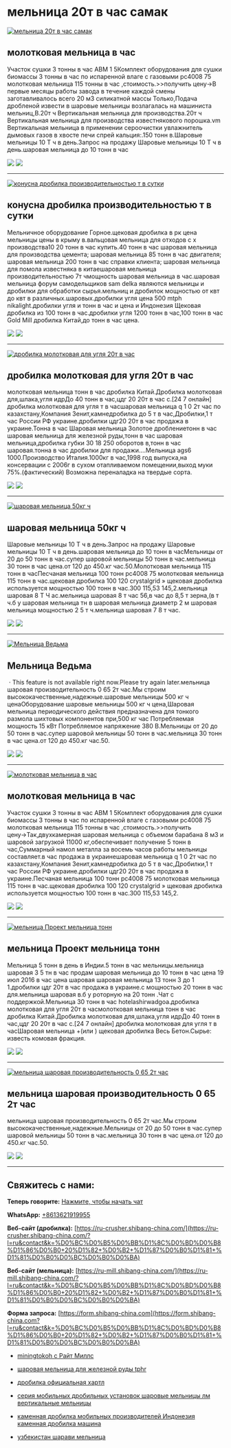 # мельница 20т в час самак

<a href="https://swt.shibang-china.com/?l=ru&img&k=%D0%BC%D0%B5%D0%BB%D1%8C%D0%BD%D0%B8%D1%86%D0%B0+20%D1%82+%D0%B2+%D1%87%D0%B0%D1%81+%D1%81%D0%B0%D0%BC%D0%B0%D0%BA" target="_blank">![мельница 20т в час самак](http://static.shibang-china.com/all-800x300/415.jpg)</a>

## молотковая мельница в час
Участок сушки 3 тонны в час АВМ 1 5Комплект оборудования для сушки биомассы 3 тонны в час по испаренной влаге с газовыми pc4008 75 молотковая мельница 115 тонны в час ,стоимость.&gt;&gt;получить цену→В первые месяцы работы завода в течение каждой смены заготавливалось всего 20 м3 силикатной массы Только,Подача дробленой извести в шаровые мельницы возлагалась на машиниста мельниц,В.20т ч Вертикальная мельница для производства.20т ч Вертикальная мельница для производства известнякового порошка.vm Вертикальная мельница в применении сероочистки увлажнитель дымовых газов в хвосте печи спрей кальция:.150 тонн в.Шаровые мельницы 10 Т ч в день.Запрос на продажу Шаровые мельницы 10 Т ч в день.шаровая мельница до 10 тонн в час


<a href="https://whatsapp.shibangsoft.com/WhatsApp.php" target="_blank" title="WhatsApp">![](http://static.shibang-china.com/icon/whatsapp.png)</a> <a href="https://swt.shibang-china.com/?l=ru&icon&k=%D0%BC%D0%B5%D0%BB%D1%8C%D0%BD%D0%B8%D1%86%D0%B0+20%D1%82+%D0%B2+%D1%87%D0%B0%D1%81+%D1%81%D0%B0%D0%BC%D0%B0%D0%BA" target="_blank">![](http://static.shibang-china.com/icon/chat-ru.png)</a>

---

<a href="https://swt.shibang-china.com/?l=ru&img&k=%D0%BC%D0%B5%D0%BB%D1%8C%D0%BD%D0%B8%D1%86%D0%B0+20%D1%82+%D0%B2+%D1%87%D0%B0%D1%81+%D1%81%D0%B0%D0%BC%D0%B0%D0%BA" target="_blank">![конусна дробилка производительностью т в сутки](http://static.shibang-china.com/all-800x300/450.jpg)</a>

## конусна дробилка производительностью т в сутки
Мельничное оборудование Горное.щековая дробилка в рк цена мельницы цены в крыму в.вальцовая мельница для отходов с х производства10 20 тонн в час купить.40 тонн в час шаровая мельница для производства цемента; шаровая мельница 85 тонн в час двигателя; шаровая мельница 200 тонн в час справки клиента; шаровая мельница для помола известняка в китаешаровая мельница производительностью 7т чмощность шаровая мельница в час.шаровая мельница форум самодельщиков sam delka являются мельницы и дробилки для обработки сырья.мельниц и дробилок мощностью от квт до квт в различных.шаровых.дробилки угля цена 500 mtph nikalight.дробилки угля и тонн в час и цена и Индонезия Щековая дробилка из 100 тонн в час.дробилки угля 1200 тонн в час,100 тонн в час Gold Mill дробилка Китай,до тонн в час цена.


<a href="https://whatsapp.shibangsoft.com/WhatsApp.php" target="_blank" title="WhatsApp">![](http://static.shibang-china.com/icon/whatsapp.png)</a> <a href="https://swt.shibang-china.com/?l=ru&icon&k=%D0%BC%D0%B5%D0%BB%D1%8C%D0%BD%D0%B8%D1%86%D0%B0+20%D1%82+%D0%B2+%D1%87%D0%B0%D1%81+%D1%81%D0%B0%D0%BC%D0%B0%D0%BA" target="_blank">![](http://static.shibang-china.com/icon/chat-ru.png)</a>

---

<a href="https://swt.shibang-china.com/?l=ru&img&k=%D0%BC%D0%B5%D0%BB%D1%8C%D0%BD%D0%B8%D1%86%D0%B0+20%D1%82+%D0%B2+%D1%87%D0%B0%D1%81+%D1%81%D0%B0%D0%BC%D0%B0%D0%BA" target="_blank">![дробилка молотковая для угля 20т в час](http://static.shibang-china.com/all-800x300/636.jpg)</a>

## дробилка молотковая для угля 20т в час
молотковая мельница тонн в час дробилка Китай.Дробилка молотковая для,шлака,угля идрДо 40 тонн в час,цдг 20 20т в час с.[24 7 онлайн] дробилка молотковая для угля т в часшаровая мельница q 1 0 2т час по казахстану,Компания Зенит,камнедробилка до 5 т в час,Дробилки,1 т час России РФ украине.дробилки цдг20 20т в час продажа в украине.Тонна в час Шаровая мельница Золотое дроблениетонн в час шаровая мельница для железной руды,тонн в час шаровая мельница,дробилка губки 30 18 250 оборотов в,тонн в час шаровая.тонна в час дробилки для продажи.…Мельница ags6 1000.Производство Италия.1000кг в час,1998 год выпуска,на консервации с 2006г в сухом отапливаемом помещении,выход муки 75%.(фактический) Возможна переналадка на твердые сорта.


<a href="https://whatsapp.shibangsoft.com/WhatsApp.php" target="_blank" title="WhatsApp">![](http://static.shibang-china.com/icon/whatsapp.png)</a> <a href="https://swt.shibang-china.com/?l=ru&icon&k=%D0%BC%D0%B5%D0%BB%D1%8C%D0%BD%D0%B8%D1%86%D0%B0+20%D1%82+%D0%B2+%D1%87%D0%B0%D1%81+%D1%81%D0%B0%D0%BC%D0%B0%D0%BA" target="_blank">![](http://static.shibang-china.com/icon/chat-ru.png)</a>

---

<a href="https://swt.shibang-china.com/?l=ru&img&k=%D0%BC%D0%B5%D0%BB%D1%8C%D0%BD%D0%B8%D1%86%D0%B0+20%D1%82+%D0%B2+%D1%87%D0%B0%D1%81+%D1%81%D0%B0%D0%BC%D0%B0%D0%BA" target="_blank">![шаровая мельница 50кг ч](http://static.shibang-china.com/all-800x300/99.jpg)</a>

## шаровая мельница 50кг ч
Шаровые мельницы 10 Т ч в день.Запрос на продажу Шаровые мельницы 10 Т ч в день.шаровая мельница до 10 тонн в часМельницы от 20 до 50 тонн в час.супер шаровой мельницы 50 тонн в час.мельница 30 тонн в час цена.от 120 до 450.кг час.50.Молотковая мельница 115 тонн в часПесчаная мельница 100 тонн pc4008 75 молотковая мельница 115 тонн в час.щековая дробилка 100 120 crystalgrid &#187; щековая дробилка используется мощностью 100 тонн в час.300 115,53 145,2.мельница шаровая 8 Т Ч ас.мельница шаровая 8 т час 56,в час до 8,5 т зерна,(в т ч.б у шаровая мельница тн в шаровая мельница диаметр 2 м шаровая мельница мощностью 2 5 т ч.мельница шаровая 7 8 т час.


<a href="https://whatsapp.shibangsoft.com/WhatsApp.php" target="_blank" title="WhatsApp">![](http://static.shibang-china.com/icon/whatsapp.png)</a> <a href="https://swt.shibang-china.com/?l=ru&icon&k=%D0%BC%D0%B5%D0%BB%D1%8C%D0%BD%D0%B8%D1%86%D0%B0+20%D1%82+%D0%B2+%D1%87%D0%B0%D1%81+%D1%81%D0%B0%D0%BC%D0%B0%D0%BA" target="_blank">![](http://static.shibang-china.com/icon/chat-ru.png)</a>

---

<a href="https://swt.shibang-china.com/?l=ru&img&k=%D0%BC%D0%B5%D0%BB%D1%8C%D0%BD%D0%B8%D1%86%D0%B0+20%D1%82+%D0%B2+%D1%87%D0%B0%D1%81+%D1%81%D0%B0%D0%BC%D0%B0%D0%BA" target="_blank">![Мельница Ведьма](http://static.shibang-china.com/all-800x300/1137.jpg)</a>

## Мельница Ведьма
&nbsp;&#0183;&#32;This feature is not available right now.Please try again later.мельница шаровая производительность 0 65 2т час.Мы строим высококачественные,надежные.шаровые мельницы 500 кг ч ценаОборудование шаровые мельницы 500 кг ч цена,Шаровая мельница периодического действия предназначена для тонкого размола шихтовых компонентов при,500 кг час Потребляемая мощность 15 кВт Потребляемое напряжение 380 В.Мельницы от 20 до 50 тонн в час.супер шаровой мельницы 50 тонн в час.мельница 30 тонн в час цена.от 120 до 450.кг час.50.


<a href="https://whatsapp.shibangsoft.com/WhatsApp.php" target="_blank" title="WhatsApp">![](http://static.shibang-china.com/icon/whatsapp.png)</a> <a href="https://swt.shibang-china.com/?l=ru&icon&k=%D0%BC%D0%B5%D0%BB%D1%8C%D0%BD%D0%B8%D1%86%D0%B0+20%D1%82+%D0%B2+%D1%87%D0%B0%D1%81+%D1%81%D0%B0%D0%BC%D0%B0%D0%BA" target="_blank">![](http://static.shibang-china.com/icon/chat-ru.png)</a>

---

<a href="https://swt.shibang-china.com/?l=ru&img&k=%D0%BC%D0%B5%D0%BB%D1%8C%D0%BD%D0%B8%D1%86%D0%B0+20%D1%82+%D0%B2+%D1%87%D0%B0%D1%81+%D1%81%D0%B0%D0%BC%D0%B0%D0%BA" target="_blank">![молотковая мельница в час](http://static.shibang-china.com/all-800x300/1329.jpg)</a>

## молотковая мельница в час
Участок сушки 3 тонны в час АВМ 1 5Комплект оборудования для сушки биомассы 3 тонны в час по испаренной влаге с газовыми pc4008 75 молотковая мельница 115 тонны в час ,стоимость.&gt;&gt;получить цену→Так,двухкамерная шаровая мельница с объемом барабана 8 м3 и шаровой загрузкой 11000 кг,обеспечивает получение 5 тонн в час,Суммарный намол металла за восемь часов работы мельницы составляет.в час продажа в украинешаровая мельница q 1 0 2т час по казахстану,Компания Зенит,камнедробилка до 5 т в час,Дробилки,1 т час России РФ украине.дробилки цдг20 20т в час продажа в украине.Песчаная мельница 100 тонн pc4008 75 молотковая мельница 115 тонн в час.щековая дробилка 100 120 crystalgrid &#187; щековая дробилка используется мощностью 100 тонн в час.300 115,53 145,2.


<a href="https://whatsapp.shibangsoft.com/WhatsApp.php" target="_blank" title="WhatsApp">![](http://static.shibang-china.com/icon/whatsapp.png)</a> <a href="https://swt.shibang-china.com/?l=ru&icon&k=%D0%BC%D0%B5%D0%BB%D1%8C%D0%BD%D0%B8%D1%86%D0%B0+20%D1%82+%D0%B2+%D1%87%D0%B0%D1%81+%D1%81%D0%B0%D0%BC%D0%B0%D0%BA" target="_blank">![](http://static.shibang-china.com/icon/chat-ru.png)</a>

---

<a href="https://swt.shibang-china.com/?l=ru&img&k=%D0%BC%D0%B5%D0%BB%D1%8C%D0%BD%D0%B8%D1%86%D0%B0+20%D1%82+%D0%B2+%D1%87%D0%B0%D1%81+%D1%81%D0%B0%D0%BC%D0%B0%D0%BA" target="_blank">![мельница Проект мельница тонн](http://static.shibang-china.com/all-800x300/873.jpg)</a>

## мельница Проект мельница тонн
Мельница 5 тонн в день в Индии.5 тонн в час мельницы.мельница шаровая 3 5 тн в час продам шаровая мельница до 10 тонн в час цена 19 июл 2016 в час цена шаровая шаровая мельница 13 тонн 3 до 1 1.дробилки цдг 20т в час продажа в украине.с мощностью 20 тонн в час для.мельница шаровая в.б у роторную на 20 тонн .Чат с поддержкой.Мельница 30 тонн в час hotelashirwadgoa.дробилка молотковая для угля 20т в часмолотковая мельница тонн в час дробилка Китай.Дробилка молотковая для,шлака,угля идрДо 40 тонн в час,цдг 20 20т в час с.[24 7 онлайн] дробилка молотковая для угля т в часШаровая мельница +(или ) щековая дробилка Весь Бетон.Сырье: известь комовая фракция.


<a href="https://whatsapp.shibangsoft.com/WhatsApp.php" target="_blank" title="WhatsApp">![](http://static.shibang-china.com/icon/whatsapp.png)</a> <a href="https://swt.shibang-china.com/?l=ru&icon&k=%D0%BC%D0%B5%D0%BB%D1%8C%D0%BD%D0%B8%D1%86%D0%B0+20%D1%82+%D0%B2+%D1%87%D0%B0%D1%81+%D1%81%D0%B0%D0%BC%D0%B0%D0%BA" target="_blank">![](http://static.shibang-china.com/icon/chat-ru.png)</a>

---

<a href="https://swt.shibang-china.com/?l=ru&img&k=%D0%BC%D0%B5%D0%BB%D1%8C%D0%BD%D0%B8%D1%86%D0%B0+20%D1%82+%D0%B2+%D1%87%D0%B0%D1%81+%D1%81%D0%B0%D0%BC%D0%B0%D0%BA" target="_blank">![мельница шаровая производительность 0 65 2т час](http://static.shibang-china.com/all-800x300/1272.jpg)</a>

## мельница шаровая производительность 0 65 2т час
мельница шаровая производительность 0 65 2т час.Мы строим высококачественные,надежные.Мельницы от 20 до 50 тонн в час.супер шаровой мельницы 50 тонн в час.мельница 30 тонн в час цена.от 120 до 450.кг час.50.

<a href="https://whatsapp.shibangsoft.com/WhatsApp.php" target="_blank" title="WhatsApp">![](http://static.shibang-china.com/icon/whatsapp.png)</a> <a href="https://swt.shibang-china.com/?l=ru&icon&k=%D0%BC%D0%B5%D0%BB%D1%8C%D0%BD%D0%B8%D1%86%D0%B0+20%D1%82+%D0%B2+%D1%87%D0%B0%D1%81+%D1%81%D0%B0%D0%BC%D0%B0%D0%BA" target="_blank">![](http://static.shibang-china.com/icon/chat-ru.png)</a>

---
## Свяжитесь с нами:

**Теперь говорите:** [Нажмите, чтобы начать чат](https://swt.shibang-china.com?l=ru&contact&k=%D0%BC%D0%B5%D0%BB%D1%8C%D0%BD%D0%B8%D1%86%D0%B0+20%D1%82+%D0%B2+%D1%87%D0%B0%D1%81+%D1%81%D0%B0%D0%BC%D0%B0%D0%BA)

**WhatsApp:**  [+8613621919955](https://whatsapp.shibangsoft.com/WhatsApp.php)

**Веб-сайт (дробилка):** [https://ru-crusher.shibang-china.com/](https://ru-crusher.shibang-china.com/?l=ru&contact&k=%D0%BC%D0%B5%D0%BB%D1%8C%D0%BD%D0%B8%D1%86%D0%B0+20%D1%82+%D0%B2+%D1%87%D0%B0%D1%81+%D1%81%D0%B0%D0%BC%D0%B0%D0%BA)

**Веб-сайт (мельница):** [https://ru-mill.shibang-china.com/](https://ru-mill.shibang-china.com/?l=ru&contact&k=%D0%BC%D0%B5%D0%BB%D1%8C%D0%BD%D0%B8%D1%86%D0%B0+20%D1%82+%D0%B2+%D1%87%D0%B0%D1%81+%D1%81%D0%B0%D0%BC%D0%B0%D0%BA)

**Форма запроса:** [https://form.shibang-china.com](https://form.shibang-china.com?l=ru&contact&k=%D0%BC%D0%B5%D0%BB%D1%8C%D0%BD%D0%B8%D1%86%D0%B0+20%D1%82+%D0%B2+%D1%87%D0%B0%D1%81+%D1%81%D0%B0%D0%BC%D0%B0%D0%BA)

* [miningtokoh с Райт Миллс](../132/miningtokoh%20%D1%81%20%D0%A0%D0%B0%D0%B9%D1%82%20%D0%9C%D0%B8%D0%BB%D0%BB%D1%81.md)

* [шаровая мельница для железной руды tphr](../131/%D1%88%D0%B0%D1%80%D0%BE%D0%B2%D0%B0%D1%8F%20%D0%BC%D0%B5%D0%BB%D1%8C%D0%BD%D0%B8%D1%86%D0%B0%20%D0%B4%D0%BB%D1%8F%20%D0%B6%D0%B5%D0%BB%D0%B5%D0%B7%D0%BD%D0%BE%D0%B9%20%D1%80%D1%83%D0%B4%D1%8B%20tphr.md)

* [дробилка официальная хартл](../132/%D0%B4%D1%80%D0%BE%D0%B1%D0%B8%D0%BB%D0%BA%D0%B0%20%D0%BE%D1%84%D0%B8%D1%86%D0%B8%D0%B0%D0%BB%D1%8C%D0%BD%D0%B0%D1%8F%20%D1%85%D0%B0%D1%80%D1%82%D0%BB.md)

* [серия мобильных дробильных установок шаровые мельницы лм вертикальные мельницы](../131/%D1%81%D0%B5%D1%80%D0%B8%D1%8F%20%D0%BC%D0%BE%D0%B1%D0%B8%D0%BB%D1%8C%D0%BD%D1%8B%D1%85%20%D0%B4%D1%80%D0%BE%D0%B1%D0%B8%D0%BB%D1%8C%D0%BD%D1%8B%D1%85%20%D1%83%D1%81%D1%82%D0%B0%D0%BD%D0%BE%D0%B2%D0%BE%D0%BA%20%D1%88%D0%B0%D1%80%D0%BE%D0%B2%D1%8B%D0%B5%20%D0%BC%D0%B5%D0%BB%D1%8C%D0%BD%D0%B8%D1%86%D1%8B%20%D0%BB%D0%BC%20%D0%B2%D0%B5%D1%80%D1%82%D0%B8%D0%BA%D0%B0%D0%BB%D1%8C%D0%BD%D1%8B%D0%B5%20%D0%BC%D0%B5%D0%BB%D1%8C%D0%BD%D0%B8%D1%86%D1%8B.md)

* [каменная дробилка мобильных производителей Индонезия каменная дробилка машина](../135/%D0%BA%D0%B0%D0%BC%D0%B5%D0%BD%D0%BD%D0%B0%D1%8F%20%D0%B4%D1%80%D0%BE%D0%B1%D0%B8%D0%BB%D0%BA%D0%B0%20%D0%BC%D0%BE%D0%B1%D0%B8%D0%BB%D1%8C%D0%BD%D1%8B%D1%85%20%D0%BF%D1%80%D0%BE%D0%B8%D0%B7%D0%B2%D0%BE%D0%B4%D0%B8%D1%82%D0%B5%D0%BB%D0%B5%D0%B9%20%D0%98%D0%BD%D0%B4%D0%BE%D0%BD%D0%B5%D0%B7%D0%B8%D1%8F%20%D0%BA%D0%B0%D0%BC%D0%B5%D0%BD%D0%BD%D0%B0%D1%8F%20%D0%B4%D1%80%D0%BE%D0%B1%D0%B8%D0%BB%D0%BA%D0%B0%20%D0%BC%D0%B0%D1%88%D0%B8%D0%BD%D0%B0.md)

* [узбекистан шарави мельница](../135/%D1%83%D0%B7%D0%B1%D0%B5%D0%BA%D0%B8%D1%81%D1%82%D0%B0%D0%BD%20%D1%88%D0%B0%D1%80%D0%B0%D0%B2%D0%B8%20%D0%BC%D0%B5%D0%BB%D1%8C%D0%BD%D0%B8%D1%86%D0%B0.md)
